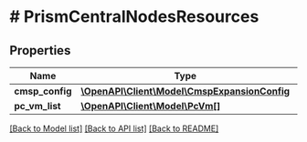 # # PrismCentralNodesResources

## Properties

Name | Type | Description | Notes
------------ | ------------- | ------------- | -------------
**cmsp_config** | [**\OpenAPI\Client\Model\CmspExpansionConfig**](CmspExpansionConfig.md) |  | [optional]
**pc_vm_list** | [**\OpenAPI\Client\Model\PcVm[]**](PcVm.md) |  |

[[Back to Model list]](../../README.md#models) [[Back to API list]](../../README.md#endpoints) [[Back to README]](../../README.md)
